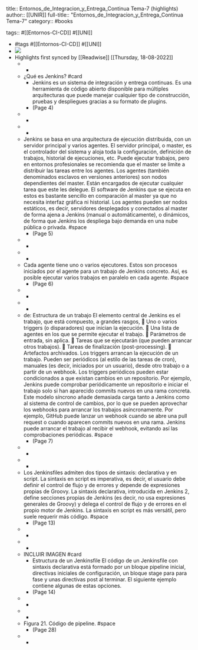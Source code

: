 title:: Entornos_de_Integracion_y_Entrega_Continua Tema-7 (highlights)
author:: [[UNIR]]
full-title:: "Entornos_de_Integracion_y_Entrega_Continua Tema-7"
category:: #books

tags:: #[[Entornos-CI-CD]] #[[UNI]]

- #tags #[[Entornos-CI-CD]] #[[UNI]]
- ![](https://readwise-assets.s3.amazonaws.com/media/uploaded_book_covers/profile_22942/5360dc73-d287-4d6f-8309-e6ddfbb2ce3e.jpg)
- Highlights first synced by [[Readwise]] [[Thursday, 18-08-2022]]
	- -
	- ¿Qué es Jenkins? #card
		- Jenkins es un sistema de integración y entrega continuas. Es una herramienta de código abierto disponible para múltiples arquitecturas que puede manejar cualquier tipo  de  construcción,  pruebas  y  despliegues  gracias  a  su  formato  de  plugins.
		- (Page 4)
	- -
	- -
	- Jenkins  se  basa  en  una  arquitectura  de  ejecución  distribuida,  con  un  servidor principal y varios agentes. El  servidor  principal,  o  master,  es  el  controlador  del  sistema  y  aloja  toda  la configuración,  definición  de  trabajos,  historial  de  ejecuciones,  etc.  Puede  ejecutar trabajos,  pero  en  entornos  profesionales  se  recomienda  que  el  master  se  limite  a distribuir las tareas entre los agentes. Los  agentes  (también  denominados  esclavos  en  versiones  anteriores)  son  nodos dependientes del master. Están encargados de ejecutar cualquier tarea que este les delegue.  El  software  de  Jenkins  que  se  ejecuta  en  estos  es  bastante  sencillo  en comparación al master ya que no necesita interfaz gráfica ni historial. Los agentes pueden ser nodos estáticos, es decir, servidores desplegados y conectados al master de forma ajena a Jenkins (manual o automáticamente), o dinámicos, de forma que Jenkins los despliega bajo demanda en una nube pública o privada. #space
		- (Page 5)
	- -
	- -
	- Cada agente tiene uno o varios ejecutores. Estos son procesos iniciados por el agente para  un  trabajo  de  Jenkins  concreto.  Así,  es  posible  ejecutar  varios  trabajos  en paralelo en cada agente. #space
		- (Page 6)
	- -
	- -
	- de: Estructura de un trabajo El elemento central de Jenkins es el trabajo, que está compuesto, a grandes rasgos,   Uno o varios triggers (o disparadores) que inician la ejecución.   Una lista de agentes en los que se permite ejecutar el trabajo.   Parámetros de entrada, sin aplica.   Tareas que se ejecutarán (que pueden arrancar otros trabajos).   Tareas de finalización (post-processing).   Artefactos archivados. Los triggers arrancan la ejecución de un trabajo. Pueden ser periódicos (al estilo de las tareas de cron), manuales (es decir, iniciados por un usuario), desde otro trabajo o a partir de un webhook. Los  triggers  periódicos  pueden  estar  condicionados  a  que  existan  cambios  en  un repositorio. Por ejemplo, Jenkins puede comprobar periódicamente un repositorio e iniciar el trabajo solo si han aparecido commits nuevos en una rama concreta. Este modelo síncrono añade demasiada carga tanto a Jenkins como al sistema de control de cambios, por lo que se pueden aprovechar los webhooks para arrancar los trabajos asíncronamente. Por ejemplo, GitHub puede lanzar un webhook cuando se abre una pull request o cuando aparecen commits nuevos en una rama. Jenkins puede arrancar el trabajo al recibir el webhook, evitando así las comprobaciones periódicas. #space
		- (Page 7)
	- -
	- -
	- Los Jenkinsfiles admiten dos tipos de sintaxis: declarativa y en script. La sintaxis en script es imperativa, es decir, el usuario debe definir el control de flujo y de errores y depende de expresiones propias de Groovy. La sintaxis declarativa, introducida en Jenkins 2, define secciones propias de Jenkins (es decir, no usa expresiones generales de Groovy) y delega el control de flujo y de errores en el propio motor de Jenkins. La sintaxis en script es más versátil, pero suele requerir más código. #space
		- (Page 13)
	- -
	- -
	- INCLUIR IMAGEN #card
		- Estructura de un Jenkinsfile El  código  de  un  Jenkinsfile  con  sintaxis  declarativa  está  formado  por  un  bloque pipeline inicial, directivas iniciales de configuración, un bloque stage para para fase y  unas  directivas  post  al  terminar.  El  siguiente  ejemplo  contiene  algunas  de  estas opciones.
		- (Page 14)
	- -
	- -
	- Figura 21. Código de pipeline. #space
		- (Page 28)
	- -